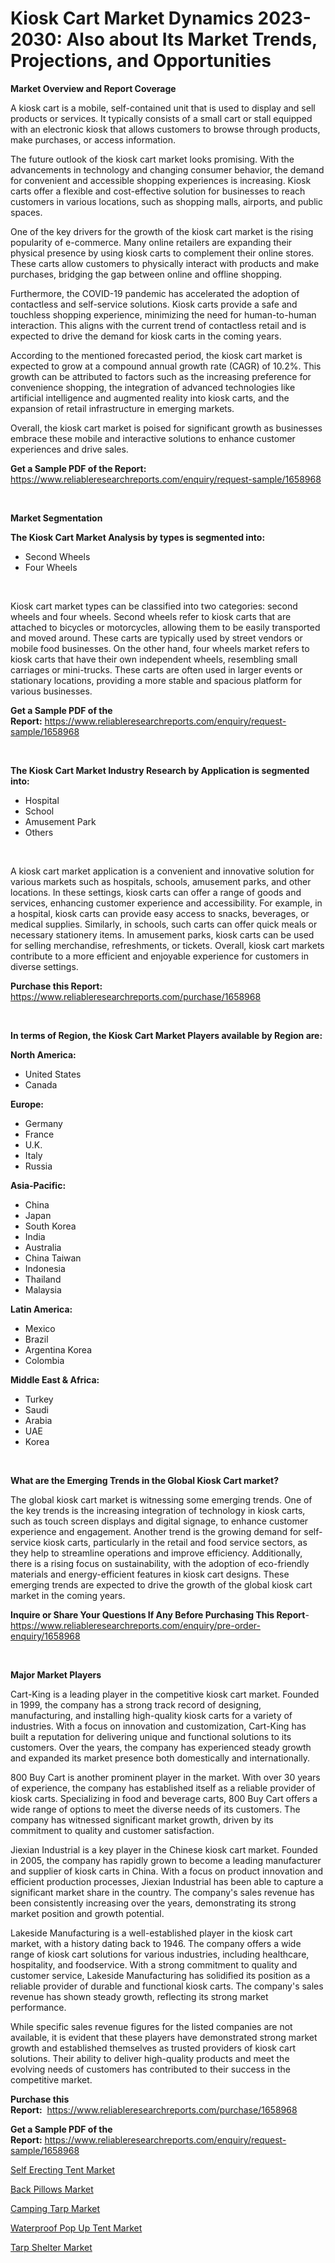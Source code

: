 <p><h1>Kiosk Cart Market Dynamics 2023-2030: Also about Its Market Trends, Projections, and Opportunities</h1></p><p><strong>Market Overview and Report Coverage</strong></p>
<p><p>A kiosk cart is a mobile, self-contained unit that is used to display and sell products or services. It typically consists of a small cart or stall equipped with an electronic kiosk that allows customers to browse through products, make purchases, or access information.</p><p>The future outlook of the kiosk cart market looks promising. With the advancements in technology and changing consumer behavior, the demand for convenient and accessible shopping experiences is increasing. Kiosk carts offer a flexible and cost-effective solution for businesses to reach customers in various locations, such as shopping malls, airports, and public spaces.</p><p>One of the key drivers for the growth of the kiosk cart market is the rising popularity of e-commerce. Many online retailers are expanding their physical presence by using kiosk carts to complement their online stores. These carts allow customers to physically interact with products and make purchases, bridging the gap between online and offline shopping.</p><p>Furthermore, the COVID-19 pandemic has accelerated the adoption of contactless and self-service solutions. Kiosk carts provide a safe and touchless shopping experience, minimizing the need for human-to-human interaction. This aligns with the current trend of contactless retail and is expected to drive the demand for kiosk carts in the coming years.</p><p>According to the mentioned forecasted period, the kiosk cart market is expected to grow at a compound annual growth rate (CAGR) of 10.2%. This growth can be attributed to factors such as the increasing preference for convenience shopping, the integration of advanced technologies like artificial intelligence and augmented reality into kiosk carts, and the expansion of retail infrastructure in emerging markets.</p><p>Overall, the kiosk cart market is poised for significant growth as businesses embrace these mobile and interactive solutions to enhance customer experiences and drive sales.</p></p>
<p><strong>Get a Sample PDF of the Report:</strong> <a href="https://www.reliableresearchreports.com/enquiry/request-sample/1658968">https://www.reliableresearchreports.com/enquiry/request-sample/1658968</a></p>
<p>&nbsp;</p>
<p><strong>Market Segmentation</strong></p>
<p><strong>The Kiosk Cart Market Analysis by types is segmented into:</strong></p>
<p><ul><li>Second Wheels</li><li>Four Wheels</li></ul></p>
<p>&nbsp;</p>
<p><p>Kiosk cart market types can be classified into two categories: second wheels and four wheels. Second wheels refer to kiosk carts that are attached to bicycles or motorcycles, allowing them to be easily transported and moved around. These carts are typically used by street vendors or mobile food businesses. On the other hand, four wheels market refers to kiosk carts that have their own independent wheels, resembling small carriages or mini-trucks. These carts are often used in larger events or stationary locations, providing a more stable and spacious platform for various businesses.</p></p>
<p><strong>Get a Sample PDF of the Report:</strong>&nbsp;<a href="https://www.reliableresearchreports.com/enquiry/request-sample/1658968">https://www.reliableresearchreports.com/enquiry/request-sample/1658968</a></p>
<p>&nbsp;</p>
<p><strong>The Kiosk Cart Market Industry Research by Application is segmented into:</strong></p>
<p><ul><li>Hospital</li><li>School</li><li>Amusement Park</li><li>Others</li></ul></p>
<p>&nbsp;</p>
<p><p>A kiosk cart market application is a convenient and innovative solution for various markets such as hospitals, schools, amusement parks, and other locations. In these settings, kiosk carts can offer a range of goods and services, enhancing customer experience and accessibility. For example, in a hospital, kiosk carts can provide easy access to snacks, beverages, or medical supplies. Similarly, in schools, such carts can offer quick meals or necessary stationery items. In amusement parks, kiosk carts can be used for selling merchandise, refreshments, or tickets. Overall, kiosk cart markets contribute to a more efficient and enjoyable experience for customers in diverse settings.</p></p>
<p><strong>Purchase this Report:</strong>&nbsp; <a href="https://www.reliableresearchreports.com/purchase/1658968">https://www.reliableresearchreports.com/purchase/1658968</a></p>
<p>&nbsp;</p>
<p><strong>In terms of Region, the Kiosk Cart Market Players available by Region are:</strong></p>
<p>
    <p> <strong> North America: </strong>
        <ul>
            <li>United States</li>
            <li>Canada</li>
        </ul>
        </p> 
    <p> <strong> Europe: </strong>
        <ul>
            <li>Germany</li>
            <li>France</li>
            <li>U.K.</li>
            <li>Italy</li>
            <li>Russia</li>
        </ul>
        </p> 
    <p> <strong> Asia-Pacific: </strong>
        <ul>
            <li>China</li>
            <li>Japan</li>
            <li>South Korea</li>
            <li>India</li>
            <li>Australia</li>
            <li>China Taiwan</li>
            <li>Indonesia</li>
            <li>Thailand</li>
            <li>Malaysia</li>
        </ul>
        </p> 
    <p> <strong> Latin America: </strong>
        <ul>
            <li>Mexico</li>
            <li>Brazil</li>
            <li>Argentina Korea</li>
            <li>Colombia</li>
        </ul>
        </p> 
    <p> <strong> Middle East & Africa: </strong>
        <ul>
            <li>Turkey</li>
            <li>Saudi</li>
            <li>Arabia</li>
            <li>UAE</li>
            <li>Korea</li>
        </ul>
    </p>
    </p>
<p>&nbsp;</p>
<p><strong>What are the Emerging Trends in the Global Kiosk Cart market?</strong></p>
<p><p>The global kiosk cart market is witnessing some emerging trends. One of the key trends is the increasing integration of technology in kiosk carts, such as touch screen displays and digital signage, to enhance customer experience and engagement. Another trend is the growing demand for self-service kiosk carts, particularly in the retail and food service sectors, as they help to streamline operations and improve efficiency. Additionally, there is a rising focus on sustainability, with the adoption of eco-friendly materials and energy-efficient features in kiosk cart designs. These emerging trends are expected to drive the growth of the global kiosk cart market in the coming years.</p></p>
<p><strong>Inquire or Share Your Questions If Any Before Purchasing This Report</strong>- <a href="https://www.reliableresearchreports.com/enquiry/pre-order-enquiry/1658968">https://www.reliableresearchreports.com/enquiry/pre-order-enquiry/1658968</a></p>
<p>&nbsp;</p>
<p><strong>Major Market Players</strong></p>
<p><p>Cart-King is a leading player in the competitive kiosk cart market. Founded in 1999, the company has a strong track record of designing, manufacturing, and installing high-quality kiosk carts for a variety of industries. With a focus on innovation and customization, Cart-King has built a reputation for delivering unique and functional solutions to its customers. Over the years, the company has experienced steady growth and expanded its market presence both domestically and internationally.</p><p>800 Buy Cart is another prominent player in the market. With over 30 years of experience, the company has established itself as a reliable provider of kiosk carts. Specializing in food and beverage carts, 800 Buy Cart offers a wide range of options to meet the diverse needs of its customers. The company has witnessed significant market growth, driven by its commitment to quality and customer satisfaction.</p><p>Jiexian Industrial is a key player in the Chinese kiosk cart market. Founded in 2005, the company has rapidly grown to become a leading manufacturer and supplier of kiosk carts in China. With a focus on product innovation and efficient production processes, Jiexian Industrial has been able to capture a significant market share in the country. The company's sales revenue has been consistently increasing over the years, demonstrating its strong market position and growth potential.</p><p>Lakeside Manufacturing is a well-established player in the kiosk cart market, with a history dating back to 1946. The company offers a wide range of kiosk cart solutions for various industries, including healthcare, hospitality, and foodservice. With a strong commitment to quality and customer service, Lakeside Manufacturing has solidified its position as a reliable provider of durable and functional kiosk carts. The company's sales revenue has shown steady growth, reflecting its strong market performance.</p><p>While specific sales revenue figures for the listed companies are not available, it is evident that these players have demonstrated strong market growth and established themselves as trusted providers of kiosk cart solutions. Their ability to deliver high-quality products and meet the evolving needs of customers has contributed to their success in the competitive market.</p></p>
<p><strong>Purchase this Report:</strong>&nbsp;&nbsp;<a href="https://www.reliableresearchreports.com/purchase/1658968">https://www.reliableresearchreports.com/purchase/1658968</a></p>
<p></p>
<p><strong>Get a Sample PDF of the Report:</strong>&nbsp;<a href="https://www.reliableresearchreports.com/enquiry/request-sample/1658968">https://www.reliableresearchreports.com/enquiry/request-sample/1658968</a></p>
<p><p><a href="https://medium.com/@serenaframi/self-erecting-tent-market-furnishes-information-on-market-share-market-trends-and-market-growth-10635a1550dd">Self Erecting Tent Market</a></p><p><a href="https://medium.com/@jackytorphy/decoding-back-pillows-market-metrics-market-share-trends-and-growth-patterns-e9641931d134">Back Pillows Market</a></p><p><a href="https://medium.com/@ashleyhills1920/camping-tarp-market-share-evolution-and-market-growth-trends-2023-2030-06cbce93b530">Camping Tarp Market</a></p><p><a href="https://medium.com/@tiannathiel2023/decoding-waterproof-pop-up-tent-market-metrics-market-share-trends-and-growth-patterns-c4462519d0d8">Waterproof Pop Up Tent Market</a></p><p><a href="https://medium.com/@zitakuvalis/tarp-shelter-market-trends-forecast-and-competitive-analysis-to-2030-3310dd597a53">Tarp Shelter Market</a></p></p>